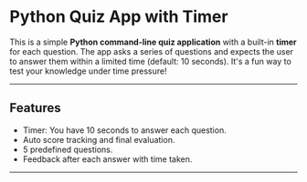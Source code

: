 # Python Quiz App with Timer

This is a simple **Python command-line quiz application** with a built-in **timer** for each question. 
The app asks a series of questions and expects the user to answer them within a limited time (default: 10 seconds). 
It's a fun way to test your knowledge under time pressure!

---

## Features

-  Timer: You have 10 seconds to answer each question.
-  Auto score tracking and final evaluation.
-  5 predefined questions.
-  Feedback after each answer with time taken.
---



